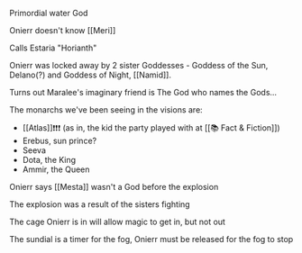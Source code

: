 Primordial water God

Onierr doesn't know [[Meri]]

Calls Estaria "Horianth"

Onierr was locked away by 2 sister Goddesses - Goddess of the Sun, Delano(?) and Goddess of Night, [[Namid]].

Turns out Maralee's imaginary friend is The God who names the Gods...

The monarchs we've been seeing in the visions are:

-  [[Atlas]]❗❗❗ (as in, the kid the party played with at [[📚 Fact & Fiction]])
-  Erebus, sun prince?
-  Seeva
-  Dota, the King
-  Ammir, the Queen

Onierr says [[Mesta]] wasn't a God before the explosion

The explosion was a result of the sisters fighting

The cage Onierr is in will allow magic to get in, but not out

The sundial is a timer for the fog, Onierr must be released for the fog to stop